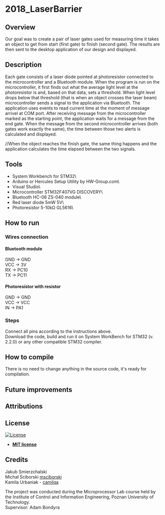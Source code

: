 # 2018_LaserBarrier

## Overview

Our goal was to create a pair of laser gates used for measuring time it takes an object to get from start (first gate) to finish (second gate). The results are then sent to the desktop application of our design and displayed.

## Description 

Each gate consists of a laser diode pointed at photoresistor connected to the microcontroller and a Bluetooth module. When the program is run on the microcontroller, it first finds out what the average light level at the photoresistor is and, based on that data, sets a threshold. When light level drops below that threshold (that is when an object crosses the laser beam) microcontroller sends a signal to the application via Bluetooth. The application uses events to read current time at the moment of message arrivel at COM port. After receiving message from the microcontroller marked as the starting point, the application waits for a message from the end gate. When the message from the second microcontroller arrives (both gates work exactly the same), the time between those two alerts is calculated and displayed. 


//When the object reaches the finish gate, the same thing happens and the application calculates the time elapsed between the two signals.

## Tools

* System Workbench for STM32\
* Arduino or Hercules Setup Utility by HW-Group.com\
* Visual Studio\
* Microcontroller STM32F407VG DISCOVERY\
* Bluetooth HC-06 ZS-040 module\
* Red laser diode 5mW 5V\
* Photoresistor 5-10kΩ GL5616\

## How to run

### Wires connection
#### Bluetooth module
GND -> GND\
VCC -> 3V\
RX -> PC10\
TX -> PC11

#### Photoresistor with resistor
GND -> GND\
VCC -> VCC\
IN -> PA1

### Steps

Connect all pins according to the instructions above.\
Download the code, build and run it on System WorkBench for STM32 (v. 2.2.0) or any other compatible STM32 compiler.

## How to compile

There is no need to change anything in the source code, it's ready for compilation.

## Future improvements

## Attributions

## License
[![License](http://img.shields.io/:license-mit-blue.svg?style=flat-square)](http://badges.mit-license.org)

- **[MIT license](http://opensource.org/licenses/mit-license.php)**

## Credits
Jakub Smierzchalski\
Michał Ściborski [msciborski](https://github.com/msciborski)\
Kamila Urbaniak - [camilqa](https://github.com/camilqa)

The project was conducted during the Microprocessor Lab course held by the Institute of Control and Information Engineering, Poznan University of Technology.\
Supervisor: Adam Bondyra
